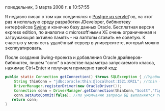 понедельник, 3 марта 2008 г. в 10:57:55

Я недавно писал о том как соединялся с [Postgre из servlet](https://kurapov.ee/article/postgre_jdbc/)'ов, на этот раз я использую среду разработки JDeveloper, библиотеку интерфейсов [Swing](https://kurapov.ee/article/jtable_swing/) и конечно базу данных Oracle. Бесплатная версия express edition, по аналогии с microsoft'ными XE очень ограниченная и загружающая активно память - на лаптопы ставить не советую. К счастью у меня есть удалённый сервер в университете, который можно эксплуатировать.

После создания Swing-проекта и добавления Oracle драйверов-библиотек, пишем "conn" в качестве параметра запускаемого класса, нажимае Ctrl+Enter и получаем примерно такой код:

```java
public static Connection getConnection() throws SQLException { //Удобней так указывать исключение (exception) на случай ошибки  
    String thinConn = "jdbc:oracle:thin:@localhost:1521:ORCL"; //thin - тип драйвера, ORCL - имя сессии  
    DriverManager.registerDriver(new OracleDriver());  
    Connection conn = DriverManager.getConnection(thinConn,"Scott","Tiger");  
    conn.setAutoCommit(false); //по умолчанию запросы БД выполняются только после ручного подтверждения - Commit'а  
   return conn;  
}
```